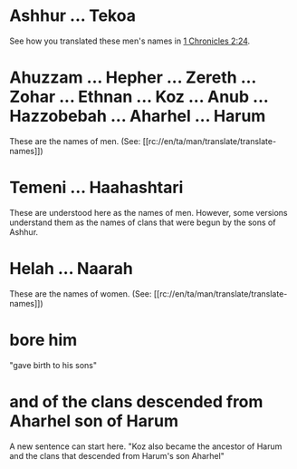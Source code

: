 # Ashhur ... Tekoa

See how you translated these men's names in [1 Chronicles 2:24](../02/23.md).

# Ahuzzam ... Hepher ... Zereth ... Zohar ... Ethnan ... Koz ... Anub ... Hazzobebah ... Aharhel ... Harum

These are the names of men. (See: [[rc://en/ta/man/translate/translate-names]])

# Temeni ... Haahashtari

These are understood here as the names of men. However, some versions understand them as the names of clans that were begun by the sons of Ashhur.

# Helah ... Naarah

These are the names of women. (See: [[rc://en/ta/man/translate/translate-names]])

# bore him

"gave birth to his sons"

# and of the clans descended from Aharhel son of Harum

A new sentence can start here. "Koz also became the ancestor of Harum and the clans that descended from Harum's son Aharhel"